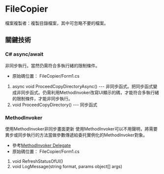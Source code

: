 # FileCopier
檔案複製者：複製目錄檔案，其中可忽略不要的檔案。
## 關鍵技術
### C# async/await
非同步執行。當然仍需符合多執行緒的限制條件。
* 原始碼位置： FileCopier/Form1.cs  
1. async void ProceedCopyDirectoryAsync() --- 非同步函式。把同步函式變成非同步函式。仍需利用MethodInvoker改寫UI顯示的碼，才能符合多執行緒的限制條件，才能非同步執行。  
2. void ProceedCopyDirectory() --- 同步函式
### MethodInvoker
使用MethodInvoker非同步畫面更新
使用MethodInvoker可以不用聲明，將需要異步或同步執行的方法當做參數傳遞給委托實例化的MethodInvoker對象。
* 參考[MethodInvoker Delegate](https://docs.microsoft.com/zh-tw/dotnet/api/system.windows.forms.methodinvoker?view=netframework-4.7.2)
* 原始碼位置： FileCopier/Form1.cs  
1. void RefreshStatusOfUI()  
2. void LogMessage(string format, params object[] args)
